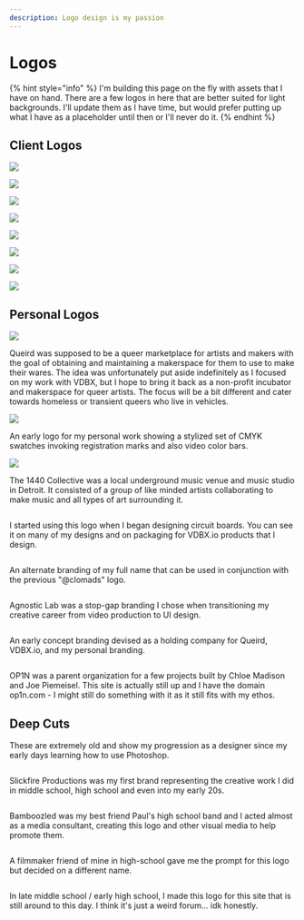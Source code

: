 ```yaml
---
description: Logo design is my passion
---
```


# Logos

{% hint style="info" %}
I'm building this page on the fly with assets that I have on hand. There are a few logos in here that are better suited for light backgrounds. I'll update them as I have time, but would prefer putting up what I have as a placeholder until then or I'll never do it.
{% endhint %}

## Client Logos

![](<../.gitbook/assets/Screenshot 2023-03-29 at 6.53.47 PM.png>)

![](<../.gitbook/assets/Screenshot 2023-03-29 at 7.44.06 PM.png>)

![](<../.gitbook/assets/Screenshot 2023-03-29 at 7.45.16 PM.png>)

![](<../.gitbook/assets/Screenshot 2023-03-29 at 8.37.08 PM.png>)

![](<../.gitbook/assets/Screenshot 2023-03-29 at 8.38.59 PM.png>)

![](<../.gitbook/assets/Screenshot 2023-03-29 at 8.40.20 PM.png>)

![](<../.gitbook/assets/Screenshot 2023-03-29 at 8.43.08 PM.png>)

![](../.gitbook/assets/square-one-logo.jpg)

## Personal Logos

![](../.gitbook/assets/2015-01-02-queird-logo-0.3.png)

Queird was supposed to be a queer marketplace for artists and makers with the goal of obtaining and maintaining a makerspace for them to use to make their wares. The idea was unfortunately put aside indefinitely as I focused on my work with VDBX, but I hope to bring it back as a non-profit incubator and makerspace for queer artists. The focus will be a bit different and cater towards homeless or transient queers who live in vehicles.&#x20;

![](../.gitbook/assets/clomads-logo.png)

An early logo for my personal work showing a stylized set of CMYK swatches invoking registration marks and also video color bars.

![](../.gitbook/assets/1440-logo.jpg)

The 1440 Collective was a local underground music venue and music studio in Detroit. It consisted of a group of like minded artists collaborating to make music and all types of art surrounding it.

<img src="../.gitbook/assets/clomadshuge white.png" alt="" data-size="original">&#x20;

I started using this logo when I began designing circuit boards. You can see it on many of my designs and on packaging for VDBX.io products that I design.

<figure><img src="../.gitbook/assets/chloe-madison-logo.png" alt=""><figcaption></figcaption></figure>

An alternate branding of my full name that can be used in conjunction with the previous "@clomads" logo.

<figure><img src="../.gitbook/assets/2015-00-00-aglab-logo.png" alt=""><figcaption></figcaption></figure>

Agnostic Lab was a stop-gap branding I chose when transitioning my creative career from video production to UI design.

<figure><img src="../.gitbook/assets/heckit-logo-beta.png" alt=""><figcaption></figcaption></figure>

An early concept branding devised as a holding company for Queird, VDBX.io, and my personal branding.

<figure><img src="../.gitbook/assets/op1n.jpg" alt=""><figcaption></figcaption></figure>

OP1N was a parent organization for a few projects built by Chloe Madison and Joe Piemeisel. This site is actually still up and I have the domain op1n.com - I might still do something with it as it still fits with my ethos.

## Deep Cuts

These are extremely old and show my progression as a designer since my early days learning how to use Photoshop.

<figure><img src="../.gitbook/assets/slickfireprod.jpg" alt=""><figcaption></figcaption></figure>

Slickfire Productions was my first brand representing the creative work I did in middle school, high school and even into my early 20s.&#x20;

<figure><img src="../.gitbook/assets/bamboozled with text 3.jpg" alt=""><figcaption></figcaption></figure>

Bamboozled was my best friend Paul's high school band and I acted almost as a media consultant, creating this logo and other visual media to help promote them.

<figure><img src="../.gitbook/assets/the-man-productions.gif" alt=""><figcaption></figcaption></figure>

A filmmaker friend of mine in high-school gave me the prompt for this logo but decided on a different name.

<figure><img src="../.gitbook/assets/wtfsmoke.jpg" alt=""><figcaption></figcaption></figure>

In late middle school / early high school, I  made this logo for this site that is still around to this day. I think it's just a weird forum... idk honestly.
